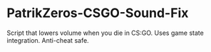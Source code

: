 # PatrikZeros-CSGO-Sound-Fix
Script that lowers volume when you die in CS:GO. Uses game state integration. Anti-cheat safe.
